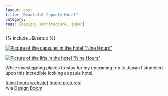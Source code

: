 ```yaml
---
layout: post
title: "Beautiful Capsule Hotel"
category: 
tags: [design, architecture, japan]
---
```

{% include JB/setup %}

[![Picture of the capsules in the hotel "Nine Hours"](/assets/images/9hours.jpg "Picture of the capsules in the hotel \"Nine Hours\"")](http://9hours.jp)

[![Picture of the lifts in the hotel "Nine Hours"](/assets/images/9hours2.jpg "Picture of the lifts in the hotel \"Nine Hours\"")](http://9hours.jp)

While investigating places to stay for my upcoming trip to Japan I stumbled upon this incredible looking capsule hotel.

\[[nine hours website](http://9hours.jp)\] \[[more pictures](http://9hours.jp/details/index/)\]  
/via [Design Boom](http://www.designboom.com/weblog/cat/9/view/8111/9-h-nine-hours-capsule-hotel-in-kyoto.html)
